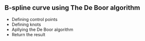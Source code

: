 ## B-spline curve using The De Boor algorithm
* Defining control points
* Defining knots
* Apllying the De Boor algorithm
* Return the result
